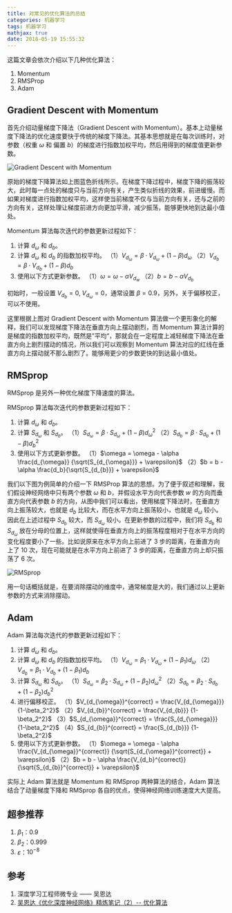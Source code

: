 ```yaml
---
title: 对常见的优化算法的总结
categories: 机器学习
tags: 机器学习
mathjax: true
date: 2018-05-19 15:55:32
---
```


这篇文章会依次介绍以下几种优化算法：
1. Momentum
2. RMSProp
3. Adam

## Gradient Descent with Momentum
首先介绍动量梯度下降法（Gradient Descent with Momentum）。基本上动量梯度下降法的优化速度要快于传统的梯度下降法。其基本思想就是在每次训练时，对参数（权重 $\omega$ 和 偏置 $b$）的梯度进行指数加权平均，然后用得到的梯度值更新参数。

![Gradient Descent with Momentum](/img/momentum.png)

原始的梯度下降算法如上图蓝色折线所示。在梯度下降过程中，梯度下降的振荡较大，此时每一点处的梯度只与当前方向有关，产生类似折线的效果，前进缓慢。而如果对梯度进行指数加权平均，这样使当前梯度不仅与当前方向有关，还与之前的方向有关，这样处理让梯度前进方向更加平滑，减少振荡，能够更快地到达最小值处。

Momentum 算法每次迭代的参数更新过程如下：
1. 计算 $d_{\omega}$ 和 $d_b$。
2. 计算 $d_{\omega}$ 和 $d_b$ 的指数加权平均。
（1）$V_{d_{\omega}} = \beta \cdot V_{d_{\omega}} + (1-\beta)d_{\omega}$
（2）$V_{d_{b}} = \beta \cdot V_{d_{b}} + (1-\beta)d_{b}$
3. 使用以下方式更新参数。
（1）$\omega = \omega - \alpha V_{d_w}$
（2）$b = b - \alpha V_{d_b}$

初始时，一般设置 $V_{d_{b}} = 0, \; V_{d_{\omega}} = 0$，通常设置 $\beta = 0.9$，另外，关于偏移校正，可以不使用。

这里根据上图对 Gradient Descent with Momentum 算法做一个更形象化的解释，我们可以发现梯度下降法在垂直方向上摆动剧烈，而 Momentum 算法计算的是梯度的指数加权平均，既然是”平均“，那就会在一定程度上减轻梯度下降法在垂直方向上剧烈摆动的情况，所以我们可以观察到 Momentum 算法对应的红线在垂直方向上摆动就不那么剧烈了。能够用更少的步数更快的到达最小值处。

## RMSprop
RMSprop 是另外一种优化梯度下降速度的算法。

RMSprop 算法每次迭代的参数更新过程如下：
1. 计算 $d_{\omega}$ 和 $d_b$。
2. 计算 $S_{d_{\omega}}$ 和 $S_{d_b}$。
（1）$S_{d_{\omega}} = \beta \cdot S_{d_{\omega}} + (1-\beta)d^2_{\omega}$
（2）$S_{d_{b}} = \beta \cdot S_{d_{b}} + (1-\beta)d^2_{b}$
3. 使用以下方式更新参数。
（1）$\omega = \omega - \alpha \frac{d_{\omega}} {\sqrt{S_{d_{\omega}}} + \varepsilon}$
（2）$b = b - \alpha \frac{d_b}{\sqrt{S_{d_{b}}} + \varepsilon}$

我们以下图为例简单的介绍一下 RMSProp 算法的思想。为了便于叙述和理解，我们假设神经网络中只有两个参数 $\omega$ 和 $b$，并假设水平方向代表参数 $w$ 的方向而垂直方向代表参数 $b$ 的方向，从图中我们可以看出，使用梯度下降法时，在垂直方向上振荡较大，也就是 $d_b$ 比较大，而在水平方向上振荡较小，也就是 $d_{\omega}$ 较小。因此在上述过程中 $S_{d_b}$ 较大，而 $S_{d_{\omega}}$ 较小。在更新参数的过程中，我们将  $S_{d_b}$ 和  $S_{d_{\omega}}$ 放在分母的位置上，这样就使得在垂直方向上的振荡程度相对于在水平方向的变化程度要小了一些。比如说原来在水平方向上前进了 3 步的距离，在垂直方向上了 10 次，现在可能就是在水平方向上前进了 3 步的距离，在垂直方向上却只振荡了 6 次。

![RMSprop](/img/rmsprop.png)

用一句话概括就是，在要消除摆动的维度中，通常梯度是大的，我们通过以上更新参数的方式来消除摆动。

## Adam
Adam 算法每次迭代的参数更新过程如下：
1. 计算 $d_{\omega}$ 和 $d_b$。
2. 计算 $d_{\omega}$ 和 $d_b$ 的指数加权平均。
（1）$V_{d_{\omega}} = \beta_1 \cdot V_{d_{\omega}} + (1-\beta_1)d_{\omega}$
（2）$V_{d_{b}} = \beta_1 \cdot V_{d_{b}} + (1-\beta_1)d_{b}$ 
3. 计算 $S_{d_{\omega}}$ 和 $S_{d_b}$。
（1）$S_{d_{\omega}} = \beta_2 \cdot S_{d_{\omega}} + (1-\beta_2)d^2_{\omega}$
（2）$S_{d_{b}} = \beta_2 \cdot S_{d_{b}} + (1-\beta_2)d^2_{b}$
4. 进行偏移校正。
（1）$V_{d_{\omega}}^{correct} = \frac{V_{d_{\omega}}} {1-\beta_2^2}$
（2）$V_{d_{b}}^{correct} = \frac{V_{d_{b}}} {1-\beta_2^2}$
（3）$S_{d_{\omega}}^{correct} = \frac{S_{d_{\omega}}} {1-\beta_2^2}$
（4）$S_{d_{b}}^{correct} = \frac{S_{d_{b}}} {1-\beta_2^2}$
3. 使用以下方式更新参数。
（1）$\omega = \omega - \alpha \frac{V_{d_{\omega}}^{correct}} {\sqrt{S_{d_{\omega}}^{correct}} + \varepsilon}$
（2）$b = b - \alpha \frac{V_{d_b}^{correct}}{\sqrt{S_{d_{b}}^{correct}} + \varepsilon}$

实际上 Adam 算法就是 Momentum 和 RMSprop 两种算法的结合，Adam 算法结合了动量梯度下降和 RMSprop 各自的优点，使得神经网络训练速度大大提高。

## 超参推荐
1. $\beta_1$：$0.9$
2. $\beta_2$：$0.999$
3. $\varepsilon$：$10^{-8}$

## 参考
1. 深度学习工程师微专业 —— 吴恩达
2. [吴恩达《优化深度神经网络》精炼笔记（2）-- 优化算法](https://mp.weixin.qq.com/s?__biz=MzIwOTc2MTUyMg==&mid=2247483958&idx=1&sn=78ed60b5035ef77ad07d1b2c5e61da57&chksm=976fa7aba0182ebd5271b00dfe78f74c1be88ce286ec59c3d79cbb68b10f10051b36dbb727ec&scene=21#wechat_redirect)

